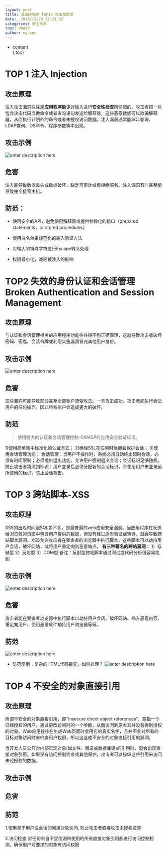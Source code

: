 ```yaml
---
layout: post  
title: 浅谈OWASP TOP10 攻击及防范
date:  2018/12/10 22:21:32  
categories: 安全技术 
tags: OWASP
author: ng-sec  
---
```


* content  
{:toc}

# TOP 1 注入 Injection
## 攻击原理
注入攻击漏洞往往是**应用程序缺少**对输入进行**安全性检查**所引起的。攻击者把一些包含攻击代码当做命令或者查询语句发送给解释器，这些恶意数据可以欺骗解释器，从而执行计划外的命令或者未授权访问数据。注入漏洞通常能SQL查询、LDAP查询、OS命令、程序参数等中出现。

## 攻击示例
![enter description here](http://800wifi.com/ng-sec/1544453285727.png)

## 危害
注入能导致数据丢失或数据破坏、缺乏可审计或者拒绝服务。注入漏洞有时甚至能导致完全接管主机。
## 防范：
- 使用安全的API，避免使用解释器或提供参数化的接口（prepared statements，or stored procedures）

- 使用白名单来规范化的输入验证方法

- 对输入的特殊字符进行Escape转义处理

- 权限最小化，减轻被注入的影响

# TOP2  失效的身份认证和会话管理  Broken Authentication and Session Management
## 攻击原理
与认证和会话管理相关的应用程序功能往往得不到正确管理，这就导致攻击者破坏密码、密匙、会话令牌或利用实施漏洞冒充其他用户身份。

## 攻击示例
![enter description here](http://800wifi.com/ng-sec/1544453693943.png)


## 危害
这些漏洞可能导致部分甚至全部账户遭受攻击。一旦攻击成功，攻击者能执行合法用户的任何操作。因此特权账户会造成更大的破坏。
## 防范
>使用强大的认证和会话管理控制-OWASP的应用安全验证标准。

1)使用简单集中标准化的认证方式；
2)确保SSL在任何时候都会保护会话；
3)使用会话管理功能；
会话管理：当用户不操作时，系统必须自动终止超时会话，必须有时间限制；必须提供退出功能，允许用户强制退出会话；会话标识足够随机，防止攻击者猜测到标识；用户登录后必须分配新的会话标识，不使用用户未登录前所使用的标识，防止会话攻击。

# TOP 3 跨站脚本-XSS
## 攻击原理
XSS的出现时间跟SQL差不多，是最普遍的web应用安全漏洞。当应用程序在发送给浏览器的页面中包含用户提供的数据，但没有经过适当验证或转译，就会导致跨站脚本漏洞。XSS允许攻击者在受害者的浏览器中执行脚本，这些脚本可以劫持用户会话，破坏网站，或将用户重定向到恶意站点。
**有三种著名的跨站漏洞：**
1）存储型
2）反射型
3）DOM型
备注：反射型跨站脚本通过测试或代码分析很容易找到
## 攻击示例
![enter description here](http://800wifi.com/ng-sec/1544455003205.png)
## 危害
攻击者能在受害者浏览器中执行脚本以劫持用户会话、破坏网站、插入恶意内容、重定向用户、使用恶意软件劫持用户浏览器等等。
## 防范
![enter description here](http://800wifi.com/ng-sec/1544455120585.png)
- 防范示例：复杂的HTML代码提交，如何处理？
 ![enter description here](http://800wifi.com/ng-sec/1544455179857.png)
 
# TOP 4 不安全的对象直接引用
## 攻击原理
所谓不安全的对象直接引用，即”Insecure direct object references“，意指一个已经授权的用户，通过更改访问时的一个参数，从而访问到原本其并没有得到授权的对象。Web应用往往在生成Web页面时会用它的真实名字，且并不会对所有的目标对象访问时来检查用户权限，所以这造成不安全的对象直接引用的漏洞。



当开发人员公开对内部实现对象(如文件、目录或数据库键)的引用时，就会出现直接对象引用。如果没有访问控制检查或其他保护，攻击者可以操纵这些引用来访问未经授权的数据。
## 攻击示例

## 危害

## 防范
1.使用基于用户或会话的间接对象访问, 防止攻击者直接攻击未授权资源.

2.访问检查:对任何来自不受信源所使用的所有直接对象引用都进行访问控制检测，确保用户对要求的对象有访问权限